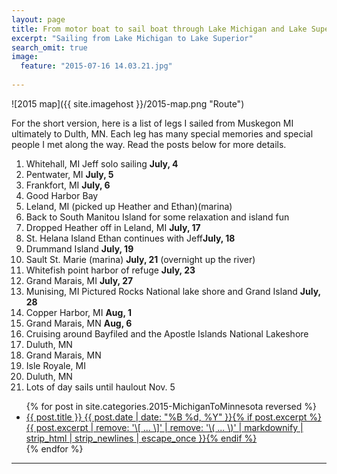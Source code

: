```yaml
---
layout: page
title: From motor boat to sail boat through Lake Michigan and Lake Superior
excerpt: "Sailing from Lake Michigan to Lake Superior"
search_omit: true
image:
  feature: "2015-07-16 14.03.21.jpg"
  
---
```

![2015 map]({{ site.imagehost }}/2015-map.png "Route")

For the short version, here is a list of legs I sailed from Muskegon MI ultimately to Dulth, MN. Each leg has many special memories and special people I met along the way. Read the posts below for more details.

  1. Whitehall, MI Jeff solo sailing **July, 4**
  2. Pentwater, MI **July, 5**
  3. Frankfort, MI **July, 6**
  4. Good Harbor Bay 
  5. Leland, MI (picked up Heather and Ethan)(marina)
  6. Back to South Manitou Island for some relaxation and island fun
  7. Dropped Heather off in Leland, MI **July, 17**
  8. St. Helana Island Ethan continues with Jeff**July, 18**
  9. Drummand Island **July, 19**
  10. Sault St. Marie (marina) **July, 21** (overnight up the river)
  11. Whitefish point harbor of refuge **July, 23**
  12. Grand Marais, MI **July, 27**
  13. Munising, MI Pictured Rocks National lake shore and Grand Island **July, 28**
  14. Copper Harbor, MI **Aug, 1**
  15. Grand Marais, MN **Aug, 6**
  16. Cruising around Bayfiled and the Apostle Islands National Lakeshore
  17. Duluth, MN
  18. Grand Marais, MN
  19. Isle Royale, MI
  20. Duluth, MN
  21. Lots of day sails until haulout Nov. 5


<ul class="post-list">
{% for post in site.categories.2015-MichiganToMinnesota reversed %} 
  <li><article><a href="{{ site.github.url }}{{ post.url }}">{{ post.title }} <span class="entry-date"><time datetime="{{ post.date | date_to_xmlschema }}">{{ post.date | date: "%B %d, %Y" }}</time></span>{% if post.excerpt %} <span class="excerpt">{{ post.excerpt | remove: '\[ ... \]' | remove: '\( ... \)' | markdownify | strip_html | strip_newlines | escape_once }}</span>{% endif %}</a></article></li>
{% endfor %}
</ul>

-----------



